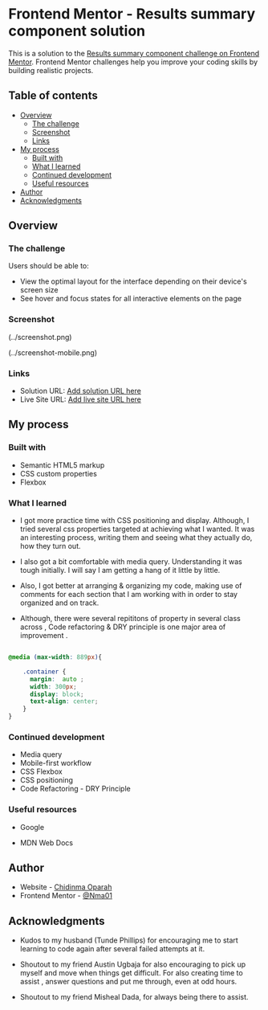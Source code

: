 # Frontend Mentor - Results summary component solution

This is a solution to the [Results summary component challenge on Frontend Mentor](https://www.frontendmentor.io/challenges/results-summary-component-CE_K6s0maV). Frontend Mentor challenges help you improve your coding skills by building realistic projects. 

## Table of contents

- [Overview](#overview)
  - [The challenge](#the-challenge)
  - [Screenshot](#screenshot)
  - [Links](#links)
- [My process](#my-process)
  - [Built with](#built-with)
  - [What I learned](#what-i-learned)
  - [Continued development](#continued-development)
  - [Useful resources](#useful-resources)
- [Author](#author)
- [Acknowledgments](#acknowledgments)



## Overview

### The challenge

Users should be able to:

- View the optimal layout for the interface depending on their device's screen size
- See hover and focus states for all interactive elements on the page

### Screenshot

(../screenshot.png)

(../screenshot-mobile.png)


<!-- THIS IS OUTSTANDING -->
### Links

- Solution URL: [Add solution URL here](https://your-solution-url.com)
- Live Site URL: [Add live site URL here](https://your-live-site-url.com)



## My process

### Built with

- Semantic HTML5 markup
- CSS custom properties
- Flexbox


### What I learned

- I got more practice time with CSS positioning and display.
Although, I tried several css properties targeted at achieving what I wanted. It was an interesting process, writing them and seeing what they actually do, how they turn out.

- I also got a bit comfortable with media query. Understanding it was tough initially. I will say I am getting a hang of it little by little.

- Also, I got better at arranging & organizing my code, making use of comments for each section that I am working with in order to stay organized and on track.

- Although, there were several repititons of property in several class across , Code refactoring & DRY principle is one major area of improvement .


```CSS - I am proud of this 

@media (max-width: 889px){

    .container {
      margin:  auto ;
      width: 300px;
      display: block;
      text-align: center;
    }
}

```

### Continued development

- Media query
- Mobile-first workflow
- CSS Flexbox
- CSS positioning
- Code Refactoring - DRY Principle


### Useful resources

- Google
- MDN Web Docs

  <!-- THIS IS OUTSTANDING -->
## Author

- Website - [Chidinma Oparah](https://www.your-site.com)
- Frontend Mentor - [@Nma01](https://www.frontendmentor.io/profile/Nma01)


## Acknowledgments

- Kudos to my husband (Tunde Phillips) for encouraging me to start learning to code again after several failed attempts at it.

- Shoutout to my friend Austin Ugbaja for also encouraging to pick up myself and move when things get difficult. For also creating time to assist , answer questions and put me through, even at odd hours.

- Shoutout to my friend Misheal Dada, for always being there to assist.



